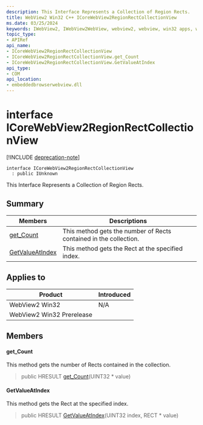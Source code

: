 ```yaml
---
description: This Interface Represents a Collection of Region Rects.
title: WebView2 Win32 C++ ICoreWebView2RegionRectCollectionView
ms.date: 03/25/2024
keywords: IWebView2, IWebView2WebView, webview2, webview, win32 apps, win32, edge, ICoreWebView2, ICoreWebView2Controller, browser control, edge html, ICoreWebView2RegionRectCollectionView
topic_type: 
- APIRef
api_name:
- ICoreWebView2RegionRectCollectionView
- ICoreWebView2RegionRectCollectionView.get_Count
- ICoreWebView2RegionRectCollectionView.GetValueAtIndex
api_type:
- COM
api_location:
- embeddedbrowserwebview.dll
---
```


# interface ICoreWebView2RegionRectCollectionView

[!INCLUDE [deprecation-note](../includes/deprecation-note.md)]

```
interface ICoreWebView2RegionRectCollectionView
  : public IUnknown
```

This Interface Represents a Collection of Region Rects.

## Summary

 Members                        | Descriptions
--------------------------------|---------------------------------------------
[get_Count](#get_count) | This method gets the number of Rects contained in the collection.
[GetValueAtIndex](#getvalueatindex) | This method gets the Rect at the specified index.

## Applies to

Product                         | Introduced
--------------------------------|---------------------------------------------
WebView2 Win32            |    N/A
WebView2 Win32 Prerelease |    

## Members

#### get_Count

This method gets the number of Rects contained in the collection.

> public HRESULT [get_Count](#get_count)(UINT32 * value)

#### GetValueAtIndex

This method gets the Rect at the specified index.

> public HRESULT [GetValueAtIndex](#getvalueatindex)(UINT32 index, RECT * value)


